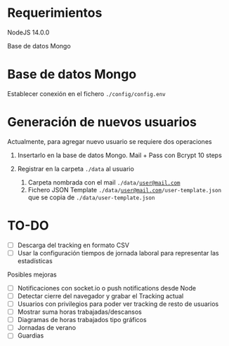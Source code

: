 # Requerimientos

NodeJS 14.0.0

Base de datos Mongo


# Base de datos Mongo

Establecer conexión en el fichero <code>./config/config.env</code>


# Generación de nuevos usuarios

Actualmente, para agregar nuevo usuario se requiere dos operaciones

1. Insertarlo en la base de datos Mongo. Mail + Pass con Bcrypt 10 steps

2. Registrar en la carpeta <code>./data</code> al usuario

    1. Carpeta nombrada con el mail <code>./data/user@mail.com</code>
    2. Fichero JSON Template <code>./data/user@mail.com/user-template.json</code> que se copia de <code>./data/user-template.json</code>


# TO-DO
- [ ] Descarga del tracking en formato CSV
- [ ] Usar la configuración tiempos de jornada laboral para representar las estadísticas

Posibles mejoras    
- [ ] Notificaciones con socket.io o push notifications desde Node
- [ ] Detectar cierre del navegador y grabar el Tracking actual
- [ ] Usuarios con privilegios para poder ver tracking de resto de usuarios
- [ ] Mostrar suma horas trabajadas/descansos
- [ ] Diagramas de horas trabajados tipo gráficos
- [ ] Jornadas de verano
- [ ] Guardias
